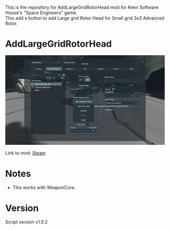 This is the repository for AddLargeGridRotorHead mod for Keen Software House's "Space Engineers" game.\
This add a button to add Large grid Rotor Head for Small grid 3x3 Advanced Rotor.

# AddLargeGridRotorHead
![Thumbnail](thumb.png)

Link to mod: [Steam](https://steamcommunity.com/sharedfiles/filedetails/?id=2851566403)

# Notes
- This works with WeaponCore.

# Version
Script version v1.0.2
